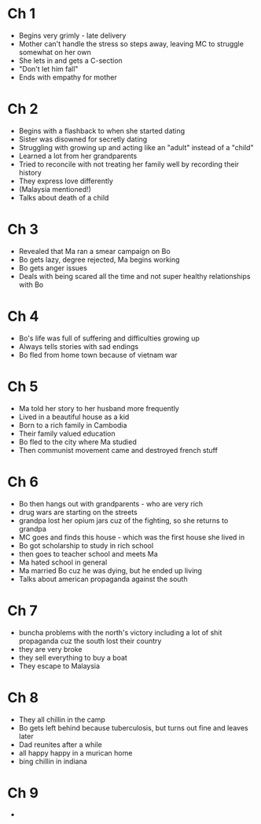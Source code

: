 # Ch 1

- Begins very grimly - late delivery
- Mother can't handle the stress so steps away, leaving MC to struggle somewhat on her own
- She lets in and gets a C-section
- "Don't let him fall"
- Ends with empathy for mother

# Ch 2

- Begins with a flashback to when she started dating
- Sister was disowned for secretly dating
- Struggling with growing up and acting like an "adult" instead of a "child"
- Learned a lot from her grandparents
- Tried to reconcile with not treating her family well by recording their history
- They express love differently
- (Malaysia mentioned!)
- Talks about death of a child

# Ch 3

- Revealed that Ma ran a smear campaign on Bo
- Bo gets lazy, degree rejected, Ma begins working
- Bo gets anger issues
- Deals with being scared all the time and not super healthy relationships with Bo

# Ch 4

- Bo's life was full of suffering and difficulties growing up
- Always tells stories with sad endings
- Bo fled from home town because of vietnam war

# Ch 5

- Ma told her story to her husband more frequently
- Lived in a beautiful house as a kid
- Born to a rich family in Cambodia
- Their family valued education
- Bo fled to the city where Ma studied
- Then communist movement came and destroyed french stuff

# Ch 6

- Bo then hangs out with grandparents - who are very rich
- drug wars are starting on the streets
- grandpa lost her opium jars cuz of the fighting, so she returns to grandpa
- MC goes and finds this house - which was the first house she lived in
- Bo got scholarship to study in rich school
- then goes to teacher school and meets Ma
- Ma hated school in general
- Ma married Bo cuz he was dying, but he ended up living
- Talks about american propaganda against the south

# Ch 7

- buncha problems with the north's victory including a lot of shit propaganda cuz the south lost their country
- they are very broke
- they sell everything to buy a boat
- They escape to Malaysia

# Ch 8

- They all chillin in the camp
- Bo gets left behind because tuberculosis, but turns out fine and leaves later
- Dad reunites after a while
- all happy happy in a murican home
- bing chillin in indiana

# Ch 9

- 
